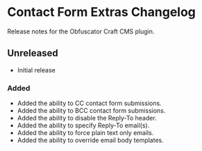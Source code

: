 # Contact Form Extras Changelog

Release notes for the Obfuscator Craft CMS plugin.



## Unreleased

- Initial release

### Added

- Added the ability to CC contact form submissions.
- Added the ability to BCC contact form submissions.
- Added the ability to disable the Reply-To header.
- Added the ability to specify Reply-To email(s).
- Added the ability to force plain text only emails.
- Added the ability to override email body templates.

